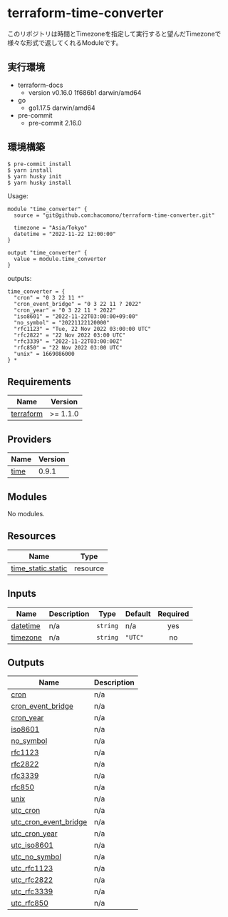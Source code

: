 # terraform-time-converter

このリポジトリは時間とTimezoneを指定して実行すると望んだTimezoneで様々な形式で返してくれるModuleです。

## 実行環境
- terraform-docs
  - version v0.16.0 1f686b1 darwin/amd64
- go
  - go1.17.5 darwin/amd64
- pre-commit
  - pre-commit 2.16.0

## 環境構築

```
$ pre-commit install
$ yarn install
$ yarn husky init
$ yarn husky install
```

<!-- BEGINNING OF PRE-COMMIT-TERRAFORM DOCS HOOK -->
Usage:

```
module "time_converter" {
  source = "git@github.com:hacomono/terraform-time-converter.git"

  timezone = "Asia/Tokyo"
  datetime = "2022-11-22 12:00:00"
}

output "time_converter" {
  value = module.time_converter
}
```
outputs:
```
time_converter = {
  "cron" = "0 3 22 11 *"
  "cron_event_bridge" = "0 3 22 11 ? 2022"
  "cron_year" = "0 3 22 11 * 2022"
  "iso8601" = "2022-11-22T03:00:00+09:00"
  "no_symbol" = "20221122120000"
  "rfc1123" = "Tue, 22 Nov 2022 03:00:00 UTC"
  "rfc2822" = "22 Nov 2022 03:00 UTC"
  "rfc3339" = "2022-11-22T03:00:00Z"
  "rfc850" = "22 Nov 2022 03:00 UTC"
  "unix" = 1669086000
} *
```

## Requirements

| Name | Version |
|------|---------|
| <a name="requirement_terraform"></a> [terraform](#requirement\_terraform) | >= 1.1.0 |

## Providers

| Name | Version |
|------|---------|
| <a name="provider_time"></a> [time](#provider\_time) | 0.9.1 |

## Modules

No modules.

## Resources

| Name | Type |
|------|------|
| [time_static.static](https://registry.terraform.io/providers/hashicorp/time/latest/docs/resources/static) | resource |

## Inputs

| Name | Description | Type | Default | Required |
|------|-------------|------|---------|:--------:|
| <a name="input_datetime"></a> [datetime](#input\_datetime) | n/a | `string` | n/a | yes |
| <a name="input_timezone"></a> [timezone](#input\_timezone) | n/a | `string` | `"UTC"` | no |

## Outputs

| Name | Description |
|------|-------------|
| <a name="output_cron"></a> [cron](#output\_cron) | n/a |
| <a name="output_cron_event_bridge"></a> [cron\_event\_bridge](#output\_cron\_event\_bridge) | n/a |
| <a name="output_cron_year"></a> [cron\_year](#output\_cron\_year) | n/a |
| <a name="output_iso8601"></a> [iso8601](#output\_iso8601) | n/a |
| <a name="output_no_symbol"></a> [no\_symbol](#output\_no\_symbol) | n/a |
| <a name="output_rfc1123"></a> [rfc1123](#output\_rfc1123) | n/a |
| <a name="output_rfc2822"></a> [rfc2822](#output\_rfc2822) | n/a |
| <a name="output_rfc3339"></a> [rfc3339](#output\_rfc3339) | n/a |
| <a name="output_rfc850"></a> [rfc850](#output\_rfc850) | n/a |
| <a name="output_unix"></a> [unix](#output\_unix) | n/a |
| <a name="output_utc_cron"></a> [utc\_cron](#output\_utc\_cron) | n/a |
| <a name="output_utc_cron_event_bridge"></a> [utc\_cron\_event\_bridge](#output\_utc\_cron\_event\_bridge) | n/a |
| <a name="output_utc_cron_year"></a> [utc\_cron\_year](#output\_utc\_cron\_year) | n/a |
| <a name="output_utc_iso8601"></a> [utc\_iso8601](#output\_utc\_iso8601) | n/a |
| <a name="output_utc_no_symbol"></a> [utc\_no\_symbol](#output\_utc\_no\_symbol) | n/a |
| <a name="output_utc_rfc1123"></a> [utc\_rfc1123](#output\_utc\_rfc1123) | n/a |
| <a name="output_utc_rfc2822"></a> [utc\_rfc2822](#output\_utc\_rfc2822) | n/a |
| <a name="output_utc_rfc3339"></a> [utc\_rfc3339](#output\_utc\_rfc3339) | n/a |
| <a name="output_utc_rfc850"></a> [utc\_rfc850](#output\_utc\_rfc850) | n/a |
<!-- END OF PRE-COMMIT-TERRAFORM DOCS HOOK -->
